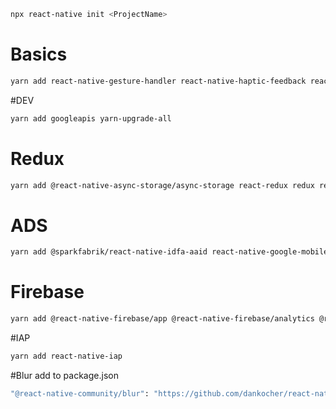 ```bash
npx react-native init <ProjectName>
```


# Basics
```bash
yarn add react-native-gesture-handler react-native-haptic-feedback react-native-localize react-native-safe-area-context react-native-safe-area-view react-native-svg react-native-device-info react-native-reanimated @react-native-clipboard/clipboard react-native-json-tree react-native-linear-gradient react-native-shadow-2
```

#DEV
```bash
yarn add googleapis yarn-upgrade-all
```



# Redux
```bash
yarn add @react-native-async-storage/async-storage react-redux redux redux-persist
```



# ADS
```bash
yarn add @sparkfabrik/react-native-idfa-aaid react-native-google-mobile-ads react-native-tracking-transparency
```

# Firebase
```bash
yarn add @react-native-firebase/app @react-native-firebase/analytics @react-native-firebase/remote-config
```


#IAP
```bash
yarn add react-native-iap
```



#Blur
add to package.json
```bash
"@react-native-community/blur": "https://github.com/dankocher/react-native-blur.git"
```

